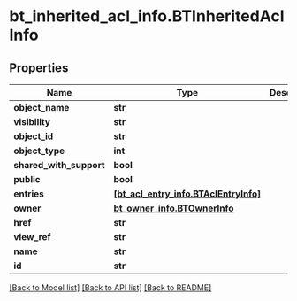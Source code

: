 # bt_inherited_acl_info.BTInheritedAclInfo

## Properties
Name | Type | Description | Notes
------------ | ------------- | ------------- | -------------
**object_name** | **str** |  | [optional] 
**visibility** | **str** |  | [optional] 
**object_id** | **str** |  | [optional] 
**object_type** | **int** |  | [optional] 
**shared_with_support** | **bool** |  | [optional] 
**public** | **bool** |  | [optional] 
**entries** | [**[bt_acl_entry_info.BTAclEntryInfo]**](BTAclEntryInfo.md) |  | [optional] 
**owner** | [**bt_owner_info.BTOwnerInfo**](BTOwnerInfo.md) |  | [optional] 
**href** | **str** |  | [optional] 
**view_ref** | **str** |  | [optional] 
**name** | **str** |  | [optional] 
**id** | **str** |  | [optional] 

[[Back to Model list]](../README.md#documentation-for-models) [[Back to API list]](../README.md#documentation-for-api-endpoints) [[Back to README]](../README.md)


